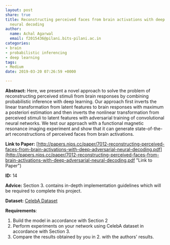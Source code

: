 ```yaml
---
layout: post
share: true
title: Reconstructing perceived faces from brain activations with deep adversarial
  neural decoding
author:
  name: Achal Agarwal
  email: f2015436@pilani.bits-pilani.ac.in
categories:
- brain
- probabilistic inferencing
- deep learning
tags:
- Medium
date: 2019-03-20 07:26:59 +0000

---
```

**Abstract:** Here, we present a novel approach to solve the problem of reconstructing perceived stimuli from brain responses by combining probabilistic inference with deep learning. Our approach first inverts the linear transformation from latent features to brain responses with maximum a posteriori estimation and then inverts the nonlinear transformation from perceived stimuli to latent features with adversarial training of convolutional neural networks. We test our approach with a functional magnetic resonance imaging experiment and show that it can generate state-of-the-art reconstructions of perceived faces from brain activations.

**Link to Paper:** [http://papers.nips.cc/paper/7012-reconstructing-perceived-faces-from-brain-activations-with-deep-adversarial-neural-decoding.pdf](http://papers.nips.cc/paper/7012-reconstructing-perceived-faces-from-brain-activations-with-deep-adversarial-neural-decoding.pdf "Link to Paper")

**ID:** 14

**Advice:** Section 3. contains in-depth implementation guidelines which will be required to complete this project.

**Dataset:** [CelebA Dataset](http://mmlab.ie.cuhk.edu.hk/projects/CelebA.html "CelebA Dataset")

**Requirements**:

1. Build the model in accordance with Section 2
2. Perform experiments on your network using CelebA dataset in accordance with Section 3.
3. Compare the results obtained by you in 2. with the authors' results.